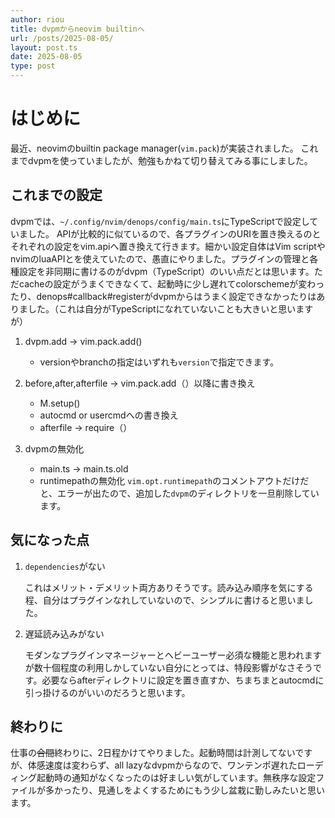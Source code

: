 ```yaml
---
author: riou
title: dvpmからneovim builtinへ
url: /posts/2025-08-05/
layout: post.ts
date: 2025-08-05
type: post
---
```


# はじめに

最近、neovimのbuiltin package manager(`vim.pack`)が実装されました。
これまでdvpmを使っていましたが、勉強もかねて切り替えてみる事にしました。

## これまでの設定

dvpmでは、`~/.config/nvim/denops/config/main.ts`にTypeScriptで設定していました。
APIが比較的に似ているので、各プラグインのURIを置き換えるのとそれぞれの設定をvim.apiへ置き換えて行きます。細かい設定自体はVim scriptやnvimのluaAPIとを使えていたので、愚直にやりました。プラグインの管理と各種設定を非同期に書けるのがdvpm（TypeScript）のいい点だとは思います。ただcacheの設定がうまくできなくて、起動時に少し遅れてcolorschemeが変わったり、denops#callback#registerがdvpmからはうまく設定できなかったりはありました。（これは自分がTypeScriptになれていないことも大きいと思いますが）

1. dvpm.add → vim.pack.add()
    - versionやbranchの指定はいずれも`version`で指定できます。

2. before,after,afterfile → vim.pack.add（）以降に書き換え
    - M.setup()
    - autocmd or usercmdへの書き換え
    - afterfile → require（<file>）
3. dvpmの無効化
    - main.ts → main.ts.old
    - runtimepathの無効化
    `vim.opt.runtimepath`のコメントアウトだけだと、エラーが出たので、追加した`dvpm`のディレクトリを一旦削除しています。

## 気になった点
1. `dependencies`がない

    これはメリット・デメリット両方ありそうです。読み込み順序を気にする程、自分はプラグインなれしていないので、シンプルに書けると思いました。

2. 遅延読み込みがない

    モダンなプラグインマネージャーとヘビーユーザー必須な機能と思われますが数十個程度の利用しかしていない自分にとっては、特段影響がなさそうです。必要ならafterディレクトリに設定を置き直すか、ちまちまとautocmdに引っ掛けるのがいいのだろうと思います。

## 終わりに
仕事の~~合間~~終わりに、2日程かけてやりました。起動時間は計測してないですが、体感速度は変わらず、all lazyなdvpmからなので、ワンテンポ遅れたローディング起動時の通知がなくなったのは好ましい気がしています。無秩序な設定ファイルが多かったり、見通しをよくするためにもう少し盆栽に勤しみたいと思います。
